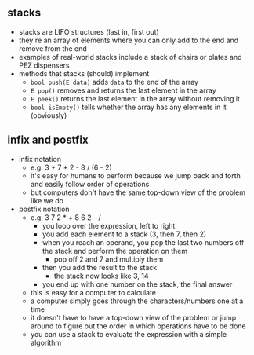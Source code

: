 ## stacks
- stacks are LIFO structures (last in, first out)
- they're an array of elements where you can only add to the end and remove from the end
- examples of real-world stacks include a stack of chairs or plates and PEZ dispensers
- methods that stacks (should) implement
    - `bool push(E data)` adds `data` to the end of the array
    - `E pop()` removes and returns the last element in the array
    - `E peek()` returns the last element in the array without removing it
    - `bool isEmpty()` tells whether the array has any elements in it (obviously)

## infix and postfix
- infix notation
    - e.g. 3 + 7 * 2 - 8 / (6 - 2)
    - it's easy for humans to perform because we jump back and forth and easily follow order of operations
    - but computers don't have the same top-down view of the problem like we do
- postfix notation
    - e.g. 3 7 2 * + 8 6 2 - / -
        - you loop over the expression, left to right
        - you add each element to a stack (3, then 7, then 2)
        - when you reach an operand, you pop the last two numbers off the stack and perform the operation on them
            - pop off 2 and 7 and multiply them
        - then you add the result to the stack
            - the stack now looks like 3, 14
        - you end up with one number on the stack, the final answer
    - this is easy for a computer to calculate
    - a computer simply goes through the characters/numbers one at a time
    - it doesn't have to have a top-down view of the problem or jump around to figure out the order in which operations have to be done
    - you can use a stack to evaluate the expression with a simple algorithm
